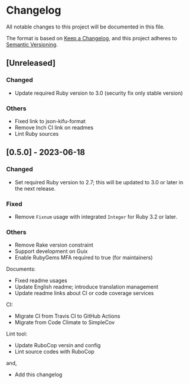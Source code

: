 # Changelog

All notable changes to this project will be documented in this file.

The format is based on [Keep a Changelog](https://keepachangelog.com/en/1.0.0/),
and this project adheres to [Semantic Versioning](https://semver.org/spec/v2.0.0.html).

## [Unreleased]

### Changed

* Update required Ruby version to 3.0 (security fix only stable version)

### Others

* Fixed link to json-kifu-format
* Remove Inch CI link on readmes
* Lint Ruby sources

## [0.5.0] - 2023-06-18

### Changed

* Set required Ruby version to 2.7; this will be updated to 3.0 or
  later in the next release.

### Fixed

* Remove `Fixnum` usage with integrated `Integer` for Ruby 3.2 or
  later.

### Others

* Remove Rake version constraint
* Support development on Guix
* Enable RubyGems MFA required to true (for maintainers)

Documents:

* Fixed readme usages
* Update English readme; introduce translation management
* Update readme links about CI or code coverage services

CI:

* Migrate CI from Travis CI to GitHub Actions
* Migrate from Code Climate to SimpleCov

Lint tool:

* Update RuboCop versin and config
* Lint source codes with RuboCop

and,

* Add this changelog
